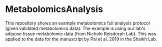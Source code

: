 # MetabolomicsAnalysis
This repository shows an example metabolomics full analysis protocol (given validated metabolomics data). The example is using our lab's adipose tissue metabolomic data (from Nichole Reisdorph Lab). This was applied to the data for the manuscript by Pal et al. 2019 in the Shaikh Lab.
